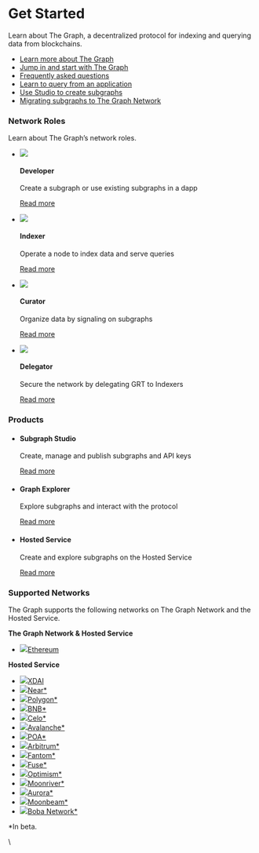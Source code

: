 # Get Started

Learn about The Graph, a decentralized protocol for indexing and querying data from blockchains.

* [Learn more about The Graph](https://thegraph.com/docs/en/about/introduction/)
* [Jump in and start with The Graph](https://thegraph.com/docs/en/developer/quick-start/)
* [Frequently asked questions](https://thegraph.com/docs/en/developer/developer-faq/)
* [Learn to query from an application](https://thegraph.com/docs/en/developer/querying-from-your-app/)
* [Use Studio to create subgraphs](https://thegraph.com/docs/en/developer/create-subgraph-hosted/)
* [Migrating subgraphs to The Graph Network](https://thegraph.com/docs/en/hosted-service/migrating-subgraph/)

### Network Roles <a href="#network-roles" id="network-roles"></a>

Learn about The Graph’s network roles.

*   ![](https://thegraph.com/docs/img/roles/developer.png)

    #### Developer

    Create a subgraph or use existing subgraphs in a dapp

    [Read more](https://thegraph.com/docs/en/developer/quick-start/)
*   ![](https://thegraph.com/docs/img/roles/indexer.png)

    #### Indexer

    Operate a node to index data and serve queries

    [Read more](https://thegraph.com/docs/en/indexing/)
*   ![](https://thegraph.com/docs/img/roles/curator.png)

    #### Curator

    Organize data by signaling on subgraphs

    [Read more](https://thegraph.com/docs/en/curating/)
*   ![](https://thegraph.com/docs/img/roles/delegator.png)

    #### Delegator

    Secure the network by delegating GRT to Indexers

    [Read more](https://thegraph.com/docs/en/delegating/)

### Products <a href="#products" id="products"></a>

*   #### Subgraph Studio

    Create, manage and publish subgraphs and API keys

    [Read more](https://thegraph.com/docs/en/studio/subgraph-studio/)
*   #### Graph Explorer

    Explore subgraphs and interact with the protocol

    [Read more](https://thegraph.com/docs/en/explorer/)
*   #### Hosted Service

    Create and explore subgraphs on the Hosted Service

    [Read more](https://thegraph.com/docs/en/hosted-service/what-is-hosted-service/)

### Supported Networks <a href="#supported-networks" id="supported-networks"></a>

The Graph supports the following networks on The Graph Network and the Hosted Service.

**The Graph Network & Hosted Service**

* [![](https://thegraph.com/docs/img/networks/ethereum.svg)Ethereum](https://ethereum.org/en/)

**Hosted Service**

* [![](https://thegraph.com/docs/img/networks/xdai.svg)XDAI](https://www.xdaichain.com/)
* [![](https://thegraph.com/docs/img/networks/near.svg)Near\*](https://near.org/)
* [![](https://thegraph.com/docs/img/networks/polygon.svg)Polygon\*](https://polygon.technology/)
* [![](https://thegraph.com/docs/img/networks/bnb.svg)BNB\*](https://www.binance.org/)
* [![](https://thegraph.com/docs/img/networks/celo.svg)Celo\*](https://celo.org/)
* [![](https://thegraph.com/docs/img/networks/avalanche.svg)Avalanche\*](https://www.avax.network/)
* [![](https://thegraph.com/docs/img/networks/poa.svg)POA\*](https://www.poa.network/)
* [![](https://thegraph.com/docs/img/networks/arbitrum.svg)Arbitrum\*](https://arbitrum.io/)
* [![](https://thegraph.com/docs/img/networks/fantom.svg)Fantom\*](https://fantom.foundation/)
* [![](https://thegraph.com/docs/img/networks/fuse.svg)Fuse\*](https://fuse.io/)
* [![](https://thegraph.com/docs/img/networks/optimism.svg)Optimism\*](https://www.optimism.io/)
* [![](https://thegraph.com/docs/img/networks/moonriver.svg)Moonriver\*](https://moonbeam.network/networks/moonriver/)
* [![](https://thegraph.com/docs/img/networks/aurora.svg)Aurora\*](https://aurora.dev/)
* [![](https://thegraph.com/docs/img/networks/moonbeam.svg)Moonbeam\*](https://moonbeam.network/)
* [![](https://thegraph.com/docs/img/networks/boba.svg)Boba Network\*](https://boba.network/)

\*In beta.

\
